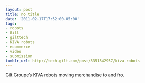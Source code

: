 ```yaml
---
layout: post
title: no title
date: '2011-02-17T17:52:00-05:00'
tags:
- robots
- Gilt
- gilttech
- KIVA robots
- ecommerce
- video
- submission
tumblr_url: http://tech.gilt.com/post/3351342957/kiva-robots
---
```

Gilt Groupe’s KIVA robots moving merchandise to and fro.
